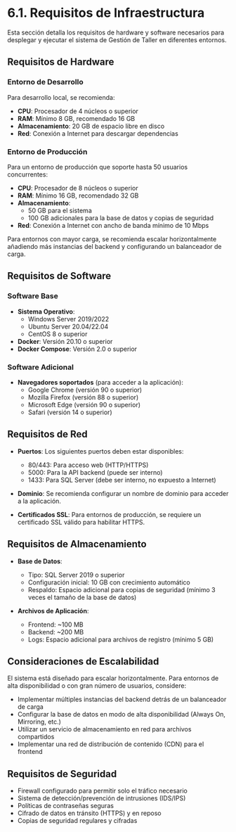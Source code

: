 ﻿# 6.1. Requisitos de Infraestructura

Esta sección detalla los requisitos de hardware y software necesarios para desplegar y ejecutar el sistema de Gestión de Taller en diferentes entornos.

## Requisitos de Hardware

### Entorno de Desarrollo

Para desarrollo local, se recomienda:

- **CPU**: Procesador de 4 núcleos o superior
- **RAM**: Mínimo 8 GB, recomendado 16 GB
- **Almacenamiento**: 20 GB de espacio libre en disco
- **Red**: Conexión a Internet para descargar dependencias

### Entorno de Producción

Para un entorno de producción que soporte hasta 50 usuarios concurrentes:

- **CPU**: Procesador de 8 núcleos o superior
- **RAM**: Mínimo 16 GB, recomendado 32 GB
- **Almacenamiento**: 
  - 50 GB para el sistema
  - 100 GB adicionales para la base de datos y copias de seguridad
- **Red**: Conexión a Internet con ancho de banda mínimo de 10 Mbps

Para entornos con mayor carga, se recomienda escalar horizontalmente añadiendo más instancias del backend y configurando un balanceador de carga.

## Requisitos de Software

### Software Base

- **Sistema Operativo**: 
  - Windows Server 2019/2022
  - Ubuntu Server 20.04/22.04
  - CentOS 8 o superior
- **Docker**: Versión 20.10 o superior
- **Docker Compose**: Versión 2.0 o superior

### Software Adicional

- **Navegadores soportados** (para acceder a la aplicación):
  - Google Chrome (versión 90 o superior)
  - Mozilla Firefox (versión 88 o superior)
  - Microsoft Edge (versión 90 o superior)
  - Safari (versión 14 o superior)

## Requisitos de Red

- **Puertos**: Los siguientes puertos deben estar disponibles:
  - 80/443: Para acceso web (HTTP/HTTPS)
  - 5000: Para la API backend (puede ser interno)
  - 1433: Para SQL Server (debe ser interno, no expuesto a Internet)

- **Dominio**: Se recomienda configurar un nombre de dominio para acceder a la aplicación.

- **Certificados SSL**: Para entornos de producción, se requiere un certificado SSL válido para habilitar HTTPS.

## Requisitos de Almacenamiento

- **Base de Datos**: 
  - Tipo: SQL Server 2019 o superior
  - Configuración inicial: 10 GB con crecimiento automático
  - Respaldo: Espacio adicional para copias de seguridad (mínimo 3 veces el tamaño de la base de datos)

- **Archivos de Aplicación**:
  - Frontend: ~100 MB
  - Backend: ~200 MB
  - Logs: Espacio adicional para archivos de registro (mínimo 5 GB)

## Consideraciones de Escalabilidad

El sistema está diseñado para escalar horizontalmente. Para entornos de alta disponibilidad o con gran número de usuarios, considere:

- Implementar múltiples instancias del backend detrás de un balanceador de carga
- Configurar la base de datos en modo de alta disponibilidad (Always On, Mirroring, etc.)
- Utilizar un servicio de almacenamiento en red para archivos compartidos
- Implementar una red de distribución de contenido (CDN) para el frontend

## Requisitos de Seguridad

- Firewall configurado para permitir solo el tráfico necesario
- Sistema de detección/prevención de intrusiones (IDS/IPS)
- Políticas de contraseñas seguras
- Cifrado de datos en tránsito (HTTPS) y en reposo
- Copias de seguridad regulares y cifradas